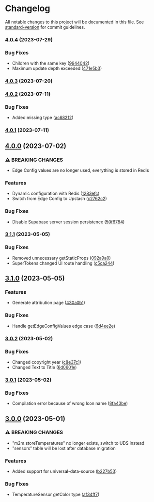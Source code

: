 # Changelog

All notable changes to this project will be documented in this file. See [standard-version](https://github.com/conventional-changelog/standard-version) for commit guidelines.

### [4.0.4](https://github.com/hubertpawlak/home-panel/compare/v4.0.3...v4.0.4) (2023-07-29)


### Bug Fixes

* Children with the same key ([9944042](https://github.com/hubertpawlak/home-panel/commit/9944042c2dab8671aae939b740495d56505ded32))
* Maximum update depth exceeded ([471e5b3](https://github.com/hubertpawlak/home-panel/commit/471e5b3780a9b2a7c99086b688cf96a5bd6ce350))

### [4.0.3](https://github.com/hubertpawlak/home-panel/compare/v4.0.2...v4.0.3) (2023-07-20)

### [4.0.2](https://github.com/hubertpawlak/home-panel/compare/v4.0.1...v4.0.2) (2023-07-11)


### Bug Fixes

* Added missing type ([ac68212](https://github.com/hubertpawlak/home-panel/commit/ac68212eedbb7ae18f069b8d3a9af9bb94648b0d))

### [4.0.1](https://github.com/hubertpawlak/home-panel/compare/v4.0.0...v4.0.1) (2023-07-11)

## [4.0.0](https://github.com/hubertpawlak/home-panel/compare/v3.1.1...v4.0.0) (2023-07-02)


### ⚠ BREAKING CHANGES

* Edge Config values are no longer used, everything is stored in Redis

### Features

* Dynamic configuration with Redis ([1283efc](https://github.com/hubertpawlak/home-panel/commit/1283efc41d2a2d2e143112d592101af36a1c293b))
* Switch from Edge Config to Upstash ([c2762c2](https://github.com/hubertpawlak/home-panel/commit/c2762c29f25ad03d00bb5bed7a6176aa343a5010))


### Bug Fixes

* Disable Supabase server session persistence ([50f6784](https://github.com/hubertpawlak/home-panel/commit/50f6784fcbb21362f6540f369c36438bcd5d42ee))

### [3.1.1](https://github.com/hubertpawlak/home-panel/compare/v3.1.0...v3.1.1) (2023-05-05)


### Bug Fixes

* Removed unnecessary getStaticProps ([092a9a0](https://github.com/hubertpawlak/home-panel/commit/092a9a04b1ffa5e923be48f753e816b972d9a3df))
* SuperTokens changed UI route handling ([c5ca244](https://github.com/hubertpawlak/home-panel/commit/c5ca24499025b8d7372b1e18a5e68d6e205b1463))

## [3.1.0](https://github.com/hubertpawlak/home-panel/compare/v3.0.2...v3.1.0) (2023-05-05)


### Features

* Generate attribution page ([430a0b1](https://github.com/hubertpawlak/home-panel/commit/430a0b11aa3fae141c8a95aa572e4190ae96e00d))


### Bug Fixes

* Handle getEdgeConfigValues edge case ([6d4ee2e](https://github.com/hubertpawlak/home-panel/commit/6d4ee2ee2437e9819233b93ddb1b4e7ea3a7ab39))

### [3.0.2](https://github.com/hubertpawlak/home-panel/compare/v3.0.1...v3.0.2) (2023-05-02)


### Bug Fixes

* Changed copyright year ([c8e37c1](https://github.com/hubertpawlak/home-panel/commit/c8e37c182262566b97e906b57c6beddc88fc8b6a))
* Changed Text to Title ([6d0601e](https://github.com/hubertpawlak/home-panel/commit/6d0601e0c7b6194f9cd67a582e5b8a1e96bd2802))

### [3.0.1](https://github.com/hubertpawlak/home-panel/compare/v3.0.0...v3.0.1) (2023-05-02)


### Bug Fixes

* Compilation error because of wrong Icon name ([8fa43be](https://github.com/hubertpawlak/home-panel/commit/8fa43be6bb50da5942d065139ebc5b095520be0c))

## [3.0.0](https://github.com/hubertpawlak/home-panel/compare/v2.2.1...v3.0.0) (2023-05-01)


### ⚠ BREAKING CHANGES

* "m2m.storeTemperatures" no longer exists, switch to UDS instead
* "sensors" table will be lost after database migration

### Features

* Added support for universal-data-source ([b227b53](https://github.com/hubertpawlak/home-panel/commit/b227b5380ac1420f56f1a61c2656b2298a26796a))


### Bug Fixes

* TemperatureSensor getColor type ([af34ff7](https://github.com/hubertpawlak/home-panel/commit/af34ff70a37bdd608a394201040715b478007b31))
